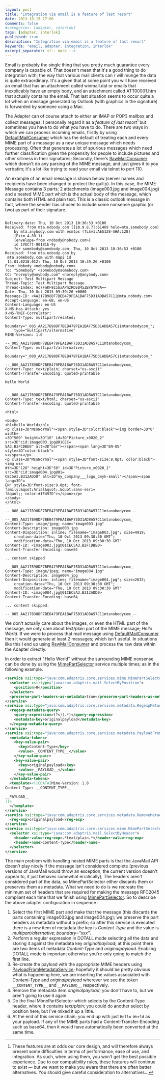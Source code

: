 ```yaml
---
layout: post
title: "Integration via email is a feature of last resort"
date: 2013-10-15 17:00
comments: false
#categories: [adapter, interlok]
tags: [adapter, interlok]
published: true
description: "Integration via email is a feature of last resort"
keywords: "email, adapter, integration, interlok"
excerpt_separator: <!-- more -->
---
```


Email is probably the single thing that you pretty much guarantee every company is capable of. That doesn't mean that it's a good thing to do integration with; the way that various mail clients can / will munge the data is quite extraordinary. It's a given that at some point you will have received an email that has an attachment called winmail.dat or emails that inexplicably have an empty body, and an attachment called ATT00001.htm that actually contains the email. That last situation seems to occur quite a lot when an message generated by Outlook (with graphics in the signature) is forwarded by someone using a Mac.

<!-- more -->

The Adapter can of course attach to either an IMAP or POP3 mailbox and collect messages; I personally regard it as a _feature of last resort_[^1] but sometimes you have to do what you have to do. There are two ways in which we can process incoming emails, firstly by using [DefaultMailConsumer][] which has the default of treating each and every MIME part of a message as a new unique message which needs processing. Often that generates a lot of spurious messages which need further classification given the propensity for people to include pictures and other silliness in their signatures; Secondly, there's [RawMailConsumer][] which doesn't do any parsing of the MIME message, and just gives it to you verbatim; it's a lot like trying to read your email via telnet to port 110.

An example of an email message is shown below (server names and recipients have been changed to protect the guilty). In this case, the MIME Message contains 3 parts; 2 attachments (image003.jpg and image004.jpg) and a nested MIME part which is the actual body of the message, which contains both HTML and plain text. This is a classic outlook message in fact, where the sender has chosen to include some nonsense graphic (or two) as part of their signature.

```text

Delivery-date: Thu, 10 Oct 2013 10:36:53 +0100
Received: from mta.nobody.com ([10.9.8.7]:61409 helo=mta.somebody.com)
	by mta.anybody.com with esmtps (TLSv1:AES128-SHA:128)
	(Exim 4.80.1)
	(envelope-from <nobody@nobody.com>)
	id 1VUCft-00181b-9y
	for somebody@somebody.com; Thu, 10 Oct 2013 10:36:53 +0100
Received: from mta.nobody.com by
 mta.somebody.com with mapi id
 14.01.0218.012; Thu, 10 Oct 2013 10:39:26 +0100
From: Nobody <nobody@nobody.com>
To: "Somebody" <somebody@somebody.com>
CC: "noreply@anybody.com" <noreply@anybody.com>
Subject: Test Multipart Message
Thread-Topic: Test Multipart Message
Thread-Index: Ac7FnKF9z5bxAPmzRDSQ45ZBY6YW3A==
Date: Thu, 10 Oct 2013 09:39:26 +0000
Message-ID: <AA217B98DF7BEB479FEA1BAF75D31ADBA57C11@mta.nobody.com>
Accept-Language: en-GB, en-US
Content-Language: en-US
X-MS-Has-Attach: yes
X-MS-TNEF-Correlator:
Content-Type: multipart/related;
	boundary="_005_AA217B98DF7BEB479FEA1BAF75D31ADBA57C11mtanobodycom_";
	type="multipart/alternative"
MIME-Version: 1.0

--_005_AA217B98DF7BEB479FEA1BAF75D31ADBA57C11mtanobodycom_
Content-Type: multipart/alternative;
	boundary="_000_AA217B98DF7BEB479FEA1BAF75D31ADBA57C11mtanobodycom_"

--_000_AA217B98DF7BEB479FEA1BAF75D31ADBA57C11mtanobodycom_
Content-Type: text/plain; charset="us-ascii"
Content-Transfer-Encoding: quoted-printable

Hello World


--_000_AA217B98DF7BEB479FEA1BAF75D31ADBA57C11mtanobodycom_
Content-Type: text/html; charset="us-ascii"
Content-Transfer-Encoding: quoted-printable

<html>

<body>
<h1>Hello World</h1>
<p class=3D"MsoNormal"><span style=3D"color:black"><img border=3D"0" width=
=3D"500" height=3D"10" id=3D"Picture_x0020_2" src=3D"cid:image003.jpg@01CEC=
5A3.B2FCDBE0" alt=3D"bar"></span><span lang=3D"EN-US" style=3D"color:black"=
></span></p>
<p class=3D"MsoNormal"><span style=3D"font-size:9.0pt; color:black"><img wi=
dth=3D"128" height=3D"50" id=3D"Picture_x0020_1" src=3D"cid:image004.jpg@01=
CEC5A3.B312ADD0" alt=3D"my_company___logo_cmyk-small"></span><span lang=3D"=
EN" style=3D"font-size:9.0pt; font-family:&quot;Arial&quot;,&quot;sans-seri=
f&quot;; color:#1F497D"></span></p>
</body>
</html>

--_000_AA217B98DF7BEB479FEA1BAF75D31ADBA57C11mtanobodycom_--

--_005_AA217B98DF7BEB479FEA1BAF75D31ADBA57C11mtanobodycom_
Content-Type: image/jpeg; name="image003.jpg"
Content-Description: image003.jpg
Content-Disposition: inline; filename="image003.jpg"; size=4919;
	creation-date="Thu, 10 Oct 2013 09:30:30 GMT";
	modification-date="Thu, 10 Oct 2013 09:30:30 GMT"
Content-ID: <image003.jpg@01CEC5A3.B2FCDBE0>
Content-Transfer-Encoding: base64

.. content skipped

--_005_AA217B98DF7BEB479FEA1BAF75D31ADBA57C11mtanobodycom_
Content-Type: image/jpeg; name="image004.jpg"
Content-Description: image004.jpg
Content-Disposition: inline; filename="image004.jpg"; size=2632;
	creation-date="Thu, 10 Oct 2013 09:30:30 GMT";
	modification-date="Thu, 10 Oct 2013 09:30:30 GMT"
Content-ID: <image004.jpg@01CEC5A3.B312ADD0>
Content-Transfer-Encoding: base64

... content skipped.

--_005_AA217B98DF7BEB479FEA1BAF75D31ADBA57C11mtanobodycom_--

```

We don't actually care about the images, or even the HTML part of the message, we only care about text/plain part of the MIME message; _Hello World_. If we were to process that mail message using [DefaultMailConsumer][] then it would generate at least 2 messages; which isn't useful. In situations like this I end up using [RawMailConsumer][] and process the raw data within the Adapter directly.

In order to extract "Hello World" without the surrounding MIME nonsense can be done by using the [MimePartSelector][] service multiple times; as in the following example.

```xml
<service xsi:type="java:com.adaptris.core.services.mime.MimePartSelector">
  <selector xsi:type="java:com.adaptris.mail.SelectByPosition">
    <position>0</position>
  </selector>
  <preserve-part-headers-as-metadata>true</preserve-part-headers-as-metadata>
</service>
<service xsi:type="java:com.adaptris.core.services.metadata.RegexpMetadataService">
  <regexp-metadata-query>
    <query-expression>(?s)(.*)</query-expression>
    <metadata-key>originalpayload</metadata-key>
  </regexp-metadata-query>
</service>
<service xsi:type="java:com.adaptris.core.services.metadata.PayloadFromMetadataService">
  <metadata-tokens>
    <key-value-pair>
      <key>Content-Type</key>
      <value>__CONTENT_TYPE__</value>
    </key-value-pair>
    <key-value-pair>
      <key>originalpayload</key>
      <value>__PAYLOAD__</value>
    </key-value-pair>
  </metadata-tokens>
  <template><![CDATA[Mime-Version: 1.0
Content-Type: __CONTENT_TYPE__

__PAYLOAD__
]]>
  </template>
</service>
<service xsi:type="java:com.adaptris.core.services.metadata.RemoveMetadataService">
  <reg-exp>originalpayload</reg-exp>
</service>
<service xsi:type="java:com.adaptris.core.services.mime.MimePartSelector">
  <selector xsi:type="java:com.adaptris.mail.SelectByHeader">
    <header-value-reg-exp>.*text/plain.*</header-value-reg-exp>
    <header-name>Content-Type</header-name>
  </selector>
</service>

```

The main problem with handling nested MIME parts is that the JavaMail API doesn't play nicely if the message isn't considered complete (previous versions of JavaMail would throw an exception, the current version doesn't appear to, it just behaves somewhat erratically); The headers aren't considered part of the data, so MimePartSelector either discards them or preserves them as metadata. What we need to do is we recreate the minimum set of headers that are required for making the message RFC2045 compliant each time that we finish using [MimePartSelector][]. So to describe the above adapter configuration in sequence :

1. Select the first MIME part and make that the message (this discards the parts containing image003.jpg and image004.jpg); we preserve the part headers as metadata without a prefix; so after this service is executed there is a new item of metadata the key is _Content-Type_  and the value is _multipart/alternative; boundary="xxx"_.
1. Perform a regular expression in DOTALL mode selecting all the data and storing it against the metadata key _originalpayload_; at this point there are two items of metadata _Content-Type_ and _originalpayload_. Enabling DOTALL mode is important otherwise you're only going to match the first line.
1. Re-create the payload with the appropriate MIME headers using [PayloadFromMetadataService][]; hopefully it should be pretty obvious what is happening here, we are inserting the values associated with _Content-Type_ and _originalpayload_ wherever we see the token `__CONTENT_TYPE__` and `__PAYLOAD__` respectively.
1. Remove the metadata item _originalpayload_; you don't have to, but we aren't going to use it again.
1. Do the final MimePartSelector which selects by the Content-Type header, where it contains _text/plain_; you could do another select by position here, but I've mixed it up a little.
1. At the end of this service chain; you end up with just `Hello World` as your payload. If any of the MIME parts had a Content-Transfer-Encoding such as base64, then it would have automatically been converted at the same time.

[DefaultMailConsumer]: http://development.adaptris.net/javadocs/v2-snapshot/com/adaptris/core/mail/DefaultMailConsumer.html
[RawMailConsumer]: http://development.adaptris.net/javadocs/v2-snapshot/com/adaptris/core/mail/RawMailConsumer.html
[MimePartSelector]: http://development.adaptris.net/javadocs/v2-snapshot/com/adaptris/core/services/mime/MimePartSelector.html
[PayloadFromMetadataService]: http://development.adaptris.net/javadocs/v2-snapshot/com/adaptris/core/services/metadata/PayloadFromMetadataService.html

[^1]: These features are at odds our core design, and will therefore always present some difficulties in terms of performance, ease of use, and integration. As such, when using them, you won't get the best possible experience. Due to our compatibility rules, these features will continue to exist — but we want to make you aware that there are often better alternatives. You should give careful consideration to alternatives...